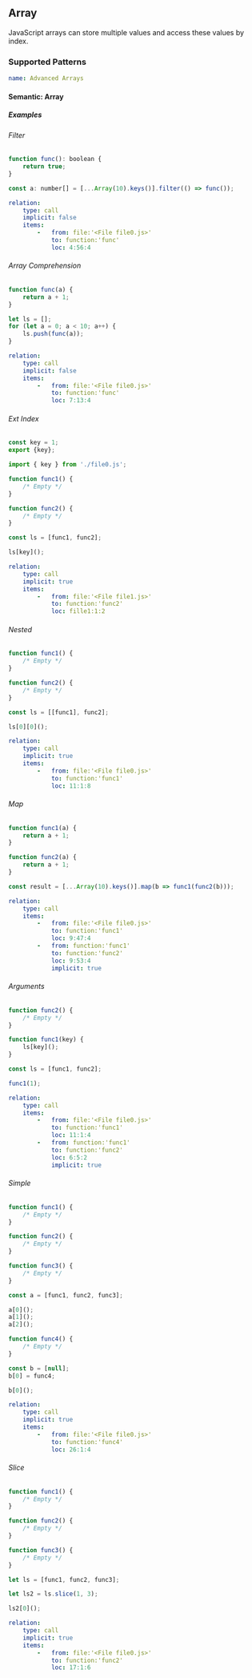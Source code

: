 ## Array

JavaScript arrays can store multiple values and access these values by index.

### Supported Patterns

```yaml
name: Advanced Arrays
```

#### Semantic: Array
 
##### Examples

###### Filter

<!-- lists/comprehension_if -->

```js
function func(): boolean {
    return true;
}

const a: number[] = [...Array(10).keys()].filter(() => func());
```

```yaml
relation:
    type: call
    implicit: false
    items:
        -   from: file:'<File file0.js>'
            to: function:'func'
            loc: 4:56:4
```

###### Array Comprehension 

<!-- lists/comprehension_if -->

```js
function func(a) {
    return a + 1;
}

let ls = [];
for (let a = 0; a < 10; a++) {
    ls.push(func(a));
}
```

```yaml
relation:
    type: call
    implicit: false
    items:
        -   from: file:'<File file0.js>'
            to: function:'func'
            loc: 7:13:4
```

###### Ext Index

<!-- lists/ext_index -->

```js
const key = 1;
export {key};
```

```js
import { key } from './file0.js';

function func1() {
    /* Empty */
}

function func2() {
    /* Empty */
}

const ls = [func1, func2];

ls[key]();
```

```yaml
relation:
    type: call
    implicit: true
    items:
        -   from: file:'<File file1.js>'
            to: function:'func2'
            loc: fille1:1:2
```

###### Nested

<!-- lists/nested -->

```js
function func1() {
    /* Empty */
}

function func2() {
    /* Empty */
}

const ls = [[func1], func2];

ls[0][0]();
```

```yaml
relation:
    type: call
    implicit: true
    items:
        -   from: file:'<File file0.js>'
            to: function:'func1'
            loc: 11:1:8
```

###### Map

<!-- lists/nested_comprehension -->

```js
function func1(a) {
    return a + 1;
}

function func2(a) {
    return a + 1;
}

const result = [...Array(10).keys()].map(b => func1(func2(b)));
```

```yaml
relation:
    type: call
    items:
        -   from: file:'<File file0.js>'
            to: function:'func1'
            loc: 9:47:4
        -   from: function:'func1'
            to: function:'func2'
            loc: 9:53:4
            implicit: true
```

###### Arguments

<!-- lists/nested_comprehension -->

```js
function func2() {
    /* Empty */
}

function func1(key) {
    ls[key]();
}

const ls = [func1, func2];

func1(1);
```

```yaml
relation:
    type: call
    items:
        -   from: file:'<File file0.js>'
            to: function:'func1'
            loc: 11:1:4
        -   from: function:'func1'
            to: function:'func2'
            loc: 6:5:2
            implicit: true
```

###### Simple

<!-- lists/simple -->

```js
function func1() {
    /* Empty */
}

function func2() {
    /* Empty */
}

function func3() {
    /* Empty */
}

const a = [func1, func2, func3];

a[0]();
a[1]();
a[2]();

function func4() {
    /* Empty */
}

const b = [null];
b[0] = func4;

b[0]();
```

```yaml
relation:
    type: call
    implicit: true
    items:
        -   from: file:'<File file0.js>'
            to: function:'func4'
            loc: 26:1:4
```

###### Slice

<!-- lists/slice -->

```js
function func1() {
    /* Empty */
}

function func2() {
    /* Empty */
}

function func3() {
    /* Empty */
}

let ls = [func1, func2, func3];

let ls2 = ls.slice(1, 3);

ls2[0]();
```

```yaml
relation:
    type: call
    implicit: true
    items:
        -   from: file:'<File file0.js>'
            to: function:'func2'
            loc: 17:1:6
```